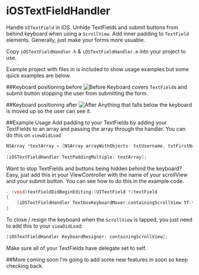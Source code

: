 iOSTextFieldHandler
===================

Handle `UITextField` in iOS. Unhide TextFields and submit buttons from behind keyboard when using a `ScrollView`. Add inner padding to `TextField` elements. Generally, just make your forms more usuable.

Copy `iOSTextFieldHandler.h` &amp; `iOSTextFieldHandler.m` into your project to use.

Example project with files in is included to show usage examples but some quick examples are below.

##Keyboard positioning before
![Before](http://github.scottdidit.co.uk/before.jpg)
Keyboard covers `TextField`s and submit button stopping the user from submitting the form.

##Keyboard positioning after
![After](http://github.scottdidit.co.uk/after.jpg)
Anything that falls below the keyboard is moved up so the user can see it.

##Example Usage
Add padding to your TextFields by adding your TextFields to an array and passing the array through the handler. You can do this on `viewDidLoad`
```objective-c
NSArray *textArray = [NSArray arrayWithObjects: txtUsername, txtFirstName, txtLastName, txtEmail, txtPassword, nil];
    
[iOSTextFieldHandler TextPaddingMultiple: textArray];
```
Want to stop TextFields and buttons being hidden behind the keyboard? Easy, just add this in your ViewController with the name of your scrollView and your submit button. You can see how to do this in the example code.

```objective-c
- (void)textFieldDidBeginEditing:(UITextField *)textField
{
    [iOSTextFieldHandler TextboxKeyboardMover:containingScrollView tf:textField btn:btnSubmit];
}
```

To close / resign the keyboard when the `ScrollView` is tapped, you just need to add this to your `viewDidLoad`:

```objective-c
[iOSTextFieldHandler KeyboardResigner: containingScrollView];
```
Make sure all of your TextFields have delegate set to self.

##More coming soon
I'm going to add some new features in soon so keep checking back.
